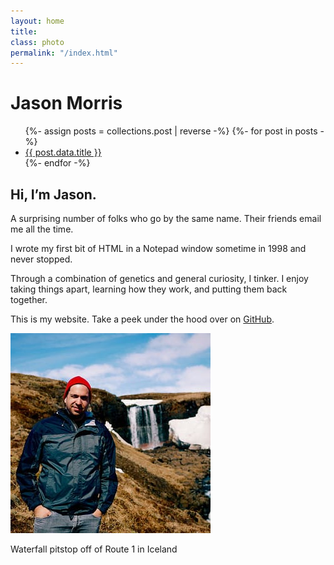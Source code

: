 ```yaml
---
layout: home
title:
class: photo
permalink: "/index.html"
---
```


# Jason Morris

<ul class="chunk bump">
{%- assign posts = collections.post | reverse -%}
{%- for post in posts -%}
  <li><a href="{{ post.url }}">{{ post.data.title }}</a></li>
{%- endfor -%}
</ul>

<section id="content">
  <article>

## Hi, I&rsquo;m Jason.

A surprising number of folks who go by the same name. Their friends email me all the time.

I wrote my first bit of HTML in a Notepad window sometime in 1998 and never stopped.

Through a combination of genetics and general curiosity, I tinker. I enjoy taking things apart, learning how they work, and putting them back together.

This is my website. Take a peek under the hood over on [GitHub](https://github.com/jsnmrs/jasonmorris).

  </article>
  <div class="photo">
    <picture>
      <img src="/img/jason-iceland-320.jpg" loading="lazy" alt="Jason in Iceland">
    </picture>
    <p class="caption">Waterfall pitstop off of Route 1 in Iceland</p>
  </div>
</section>
